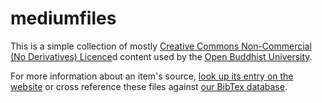 # mediumfiles

This is a simple collection of mostly
[Creative Commons Non-Commercial (No Derivatives) Licence](https://creativecommons.org/licenses/by-nc-nd/4.0/)d
content used by the [Open Buddhist University](https://www.buddhistuniversity.net/).

For more information about an item's source,
[look up its entry on the website](https://www.buddhistuniversity.net/search/)
or cross reference these files against [our BibTex database](https://buddhistuniversity.net/content.bib).
